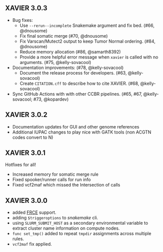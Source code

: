 ## XAVIER 3.0.3

- Bug fixes:
  - Use `--rerun--incomplete` Snakemake argument and fix bed. (#66, @dnousome)
  - Fix final somatic merge (#70, @dnousome)
  - Fix Varscan/Mutect2 output to keep Tumor Normal ordering. (#84, @dnousome)
  - Reduce memory allocation (#86, @samarth8392)
  - Provide a more helpful error message when `xavier` is called with no arguments. (#75, @kelly-sovacool)
- Documentation improvements: (#78, @kelly-sovacool)
  - Document the release process for developers. (#63, @kelly-sovacool)
  - Create `CITATION.cff` to describe how to cite XAVIER. (#68, @kelly-sovacool)
- Sync GitHub Actions with with other CCBR pipelines. (#65, #67, @kelly-sovacool; #73, @kopardev)

## XAVIER 3.0.2

- Documentation updates for GUI and other genome references
- Additional IUPAC changes to play nice with GATK tools (non ACGTN codes convert to N)

## XAVIER 3.0.1

Hotfixes for all!

- Increased memory for somatic merge rule
- Fixed spooker/runner calls for run info
- Fixed vcf2maf which missed the Intersection of calls

## XAVIER 3.0.0

- added [FRCE](https://ncifrederick.cancer.gov/staff/frce/welcome) support.
- adding `$triggeroptions` to _snakemake_ cli.
- using `SLURM_SUBMIT_HOST` as a secondary environmental variable to extract cluster name information on compute nodes.
- `func set_tmp()` added to repeat `tmpdir` assignments across multiple rules.
- `vcf2maf` fix applied.
